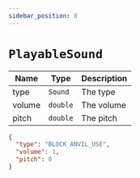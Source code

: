 ```yaml
---
sidebar_position: 8
---
```


# `PlayableSound`

| Name | Type | Description |
| --- | --- | --- |
| type | `Sound` | The type |
| volume | `double` | The volume |
| pitch | `double` | The pitch |

```json
{
  "type": "BLOCK_ANVIL_USE",
  "volume": 1,
  "pitch": 0
}
```
